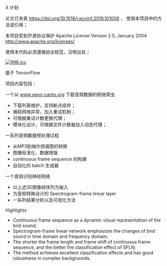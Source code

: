 X 计划 

论文已发表 https://doi.org/10.1016/j.ecoinf.2019.101009 ， 使用本项目中的方法请引用；

本项目受到开源协议保护 Apache License Version 2.0, January 2004 http://www.apache.org/licenses/

使用本代码必须遵循协议规范，注明出处；

[![996.icu](https://img.shields.io/badge/link-996.icu-red.svg)](https://996.icu)

基于 TensorFlow 

项目内容包括：

一个从 www.xeno-canto.org 下载音频数据的网络爬虫
- 下载列表维护，支持断点续传；
- 捕获网络异常，加入重试机制；
- 可根据重试计数更换代理；
- 模块化设计，可根据文件计数器加入动态代理；

一系列音频数据预处理过程
- 从MP3到梅尔频谱图的转换
- 图像标准化，数据增强
- continuous frame sequence 的构建
- 自动化的 batch 生成器

一个音频识别神经网络
- 以上述3D图像帧序列为输入
- 为音频特殊设计的 Spectrogram-frame linear layer
- 一系列结果分析以及可视化方法


Highlights
- Continuous frame sequence as a dynamic visual representation of the bird sound;
- Spectrogram-frame linear network emphasizes the changes of bird sound in time domain and frequency domain;
- The shorter the frame length and frame shift of continuous frame sequence, and the better the classification effect of SFLN;
- The method achieves excellent classification effects and has good robustness in complex backgrounds.
